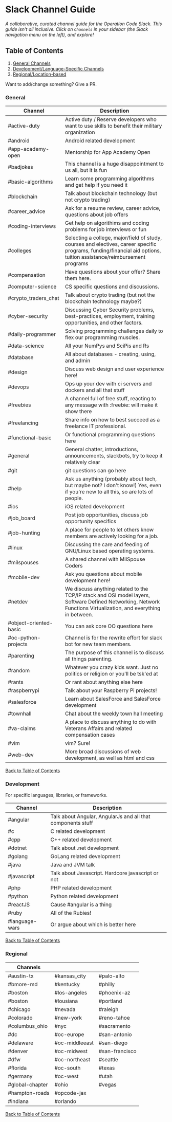 # Slack Channel Guide

*A collaborative, curated channel guide for the Operation Code Slack. This guide isn't all inclusive. Click on `Channels` in your sidebar (the Slack navigation menu on the left), and explore!*

## Table of Contents
1. [General Channels](#General)
2. [Development/Language-Specific Channels](#Development)
3. [Regional/Location-based](#Regional)

Want to add/change something? Give a PR.

### General

| Channel | Description |
| -------------- | -------------- |
| #active-duty | Active duty / Reserve developers who want to use skills to benefit their military organization |
| #android | Android related development |
| #app-academy-open | Mentorship for App Academy Open |
| #badjokes | This channel is a huge disappointment to us all, but it is fun |
| #basic-algorithms | Learn some programming algorithms and get help if you need it |
| #blockchain | Talk about blockchain technology (but not crypto trading) |
| #career_advice | Ask for a resume review, career advice, questions about job offers |
| #coding-interviews | Get help on algorithims and coding problems for job interviews or fun |
| #colleges | Selecting a college, major/field of study, courses and electives, career specific programs, funding/financial aid options, tuition assistance/reimbursement programs |
| #compensation | Have questions about your offer? Share them here. |
| #computer-science | CS specific questions and discussions. |
| #crypto_traders_chat | Talk about crypto trading (but not the blockchain technology maybe?) |
| #cyber-security | Discussing Cyber Security problems, best-practices, employment, training opportunities, and other factors. |
| #daily-programmer | Solving programming challenges daily to flex our programming muscles. |
| #data-science | All your NumPys and SciPis and Rs |
| #database | All about databases - creating, using, and admin |
| #design | Discuss web design and user experience here! |
| #devops | Ops up your dev with ci servers and dockers and all that stuff |
| #freebies | A channel full of free stuff, reacting to any message with :freebie: will make it show there |
| #freelancing | Share info on how to best succeed as a freelance IT professional. |
| #functional-basic | Or functional programming questions here |
| #general | General chatter, introductions, announcements, slackbots, try to keep it relatively clear |
| #git | git questions can go here |
| #help | Ask us anything (probably about tech, but maybe not? I don't know!) Yes, even if you're new to all this, so are lots of people. |
| #ios | iOS related development |
| #job_board | Post job opportunities, discuss job opportunity specifics |
| #job-hunting | A place for people to let others know members are actively looking for a job. |
| #linux | Discussing the care and feeding of GNU/Linux based operating systems. |
| #milspouses | A shared channel with MilSpouse Coders |
| #mobile-dev | Ask you questions about mobile development here! |
| #netdev | We discuss anything related to the TCP/IP stack and OSI model layers, Software Defined Networking, Network Functions Virtualization, and everything in between. |
| #object-oriented-basic | You can ask core OO questions here |
| #oc-python-projects | Channel is for the rewrite effort for slack bot for new team members. |
| #parenting | The purpose of this channel is to discuss all things parenting. |
| #random | Whatever you crazy kids want. Just no politics or religion or you'll be tsk'ed at |
| #rants | Or rant about anything else here |
| #raspberrypi | Talk about your Raspberry Pi projects! |
| #salesforce | Learn about SalesForce and SalesForce development |
| #townhall | Chat about the weekly town hall meeting |
| #va-claims | A place to discuss anything to do with Veterans Affairs and related compensation cases |
| #vim | vim? Sure! |
| #web-dev | More broad discussions of web development, as well as html and css |

[Back to Table of Contents](#Table-Of-Contents)

### Development

For specific languages, libraries, or frameworks.

| Channel | Description |
| -------------- | -------------- |
| #angular | Talk about Angular, AngularJs and all that components stuff |
| #c | C related development |
| #cpp | C++ related development |
| #dotnet | Talk about .net development |
| #golang | GoLang related development |
| #java | Java and JVM talk |
| #javascript | Talk about Javascript. Hardcore javascript or not |
| #php | PHP related development |
| #python | Python related development |
| #reactJS | Cause #angular is a thing |
| #ruby | All of the Rubies! |
| #language-wars | Or argue about which is better here |

[Back to Table of Contents](#Table-Of-Contents)

### Regional

| Channels | | |
| --- | --- | --- |
| #austin-tx | #kansas_city | #palo-alto |
| #bmore-md | #kentucky | #philly |
| #boston | #los-angeles | #phoenix-az |
| #boston | #lousiana | #portland |
| #chicago | #nevada | #raleigh |
| #colorado | #new-york | #reno-tahoe |
| #columbus_ohio | #nyc | #sacramento |
| #dc | #oc-europe | #san-antonio |
| #delaware | #oc-middleeast | #san-diego |
| #denver | #oc-midwest | #san-francisco |
| #dfw | #oc-northeast | #seattle |
| #florida | #oc-south | #texas |
| #germany | #oc-west | #utah |
| #global-chapter | #ohio | #vegas |
| #hampton-roads | #opcode-jax |  |
| #indiana | #orlando |  |

[Back to Table of Contents](#Table-Of-Contents)